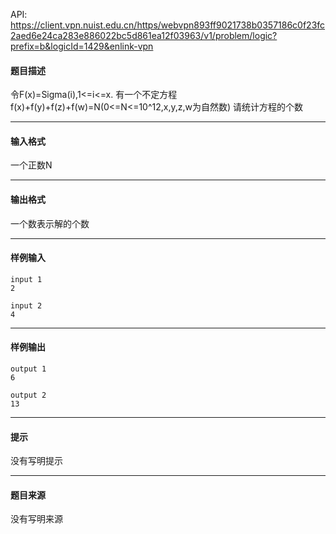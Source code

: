 API: https://client.vpn.nuist.edu.cn/https/webvpn893ff9021738b0357186c0f23fc2aed6e24ca283e886022bc5d861ea12f03963/v1/problem/logic?prefix=b&logicId=1429&enlink-vpn

#### 题目描述

令F(x)=Sigma(i),1<=i<=x. 有一个不定方程f(x)+f(y)+f(z)+f(w)=N(0<=N<=10^12,x,y,z,w为自然数) 请统计方程的个数

---

#### 输入格式

一个正数N

---

#### 输出格式

一个数表示解的个数

---

#### 样例输入
```
input 1
2

input 2
4
```

---

#### 样例输出
```
output 1
6

output 2
13

```

---

#### 提示

没有写明提示

---

#### 题目来源

没有写明来源